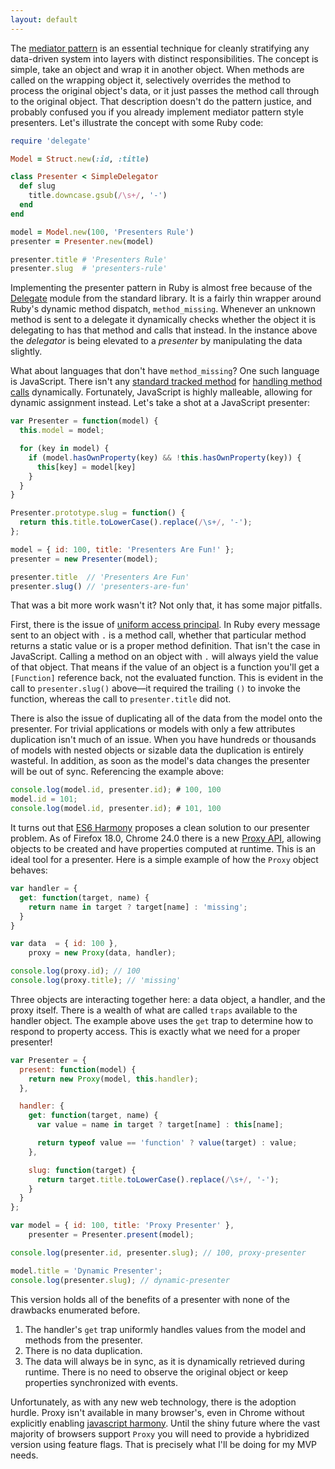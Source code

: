 ```yaml
---
layout: default
---
```


The [mediator pattern][1] is an essential technique for cleanly stratifying any
data-driven system into layers with distinct responsibilities. The concept is
simple, take an object and wrap it in another object. When methods are called on
the wrapping object it, selectively overrides the method to process the original
object's data, or it just passes the method call through to the original object.
That description doesn't do the pattern justice, and probably confused you if
you already implement mediator pattern style presenters. Let's illustrate the
concept with some Ruby code:

```ruby
require 'delegate'

Model = Struct.new(:id, :title)

class Presenter < SimpleDelegator
  def slug
    title.downcase.gsub(/\s+/, '-')
  end
end

model = Model.new(100, 'Presenters Rule')
presenter = Presenter.new(model)

presenter.title # 'Presenters Rule'
presenter.slug  # 'presenters-rule'
```

Implementing the presenter pattern in Ruby is almost free because of the
[Delegate](2) module from the standard library. It is a fairly thin wrapper
around Ruby's dynamic method dispatch, `method_missing`. Whenever an unknown
method is sent to a delegate it dynamically checks whether the object it is
delegating to has that method and calls that instead. In the instance above the
*delegator* is being elevated to a *presenter* by manipulating the data
slightly.

What about languages that don't have `method_missing`? One such language is
JavaScript. There isn't any [standard tracked method](3) for [handling method
calls](4) dynamically. Fortunately, JavaScript is highly malleable, allowing for
dynamic assignment instead. Let's take a shot at a JavaScript presenter:

```javascript
var Presenter = function(model) {
  this.model = model;

  for (key in model) {
    if (model.hasOwnProperty(key) && !this.hasOwnProperty(key)) {
      this[key] = model[key]
    }
  }
}

Presenter.prototype.slug = function() {
  return this.title.toLowerCase().replace(/\s+/, '-');
};

model = { id: 100, title: 'Presenters Are Fun!' };
presenter = new Presenter(model);

presenter.title  // 'Presenters Are Fun'
presenter.slug() // 'presenters-are-fun'
```

That was a bit more work wasn't it? Not only that, it has some major pitfalls.

First, there is the issue of [uniform access principal](5). In Ruby every
message sent to an object with `.` is a method call, whether that particular
method returns a static value or is a proper method definition. That isn't the
case in JavaScript. Calling a method on an object with `.` will always yield the
value of that object. That means if the value of an object is a function you'll
get a `[Function]` reference back, not the evaluated function. This is evident
in the call to `presenter.slug()` above—it required the trailing `()` to invoke
the function, whereas the call to `presenter.title` did not.

There is also the issue of duplicating all of the data from the model onto the
presenter. For trivial applications or models with only a few attributes
duplication isn't much of an issue. When you have hundreds or thousands of
models with nested objects or sizable data the duplication is entirely wasteful.
In addition, as soon as the model's data changes the presenter will be out of
sync. Referencing the example above:

```javascript
console.log(model.id, presenter.id); # 100, 100
model.id = 101;
console.log(model.id, presenter.id); # 101, 100
```

It turns out that [ES6 Harmony](6) proposes a clean solution to our presenter
problem. As of Firefox 18.0, Chrome 24.0 there is a new [Proxy API](7), allowing
objects to be created and have properties computed at runtime. This is an ideal
tool for a presenter. Here is a simple example of how the `Proxy` object
behaves:

```javascript
var handler = {
  get: function(target, name) {
    return name in target ? target[name] : 'missing';
  }
}

var data  = { id: 100 },
    proxy = new Proxy(data, handler);

console.log(proxy.id); // 100
console.log(proxy.title); // 'missing'
```

Three objects are interacting together here: a data object, a handler, and the
proxy itself. There is a wealth of what are called `traps` available to the
handler object. The example above uses the `get` trap to determine how to
respond to property access. This is exactly what we need for a proper presenter!

```javascript
var Presenter = {
  present: function(model) {
    return new Proxy(model, this.handler);
  },

  handler: {
    get: function(target, name) {
      var value = name in target ? target[name] : this[name];

      return typeof value == 'function' ? value(target) : value;
    },

    slug: function(target) {
      return target.title.toLowerCase().replace(/\s+/, '-');
    }
  }
};

var model = { id: 100, title: 'Proxy Presenter' },
    presenter = Presenter.present(model);

console.log(presenter.id, presenter.slug); // 100, proxy-presenter

model.title = 'Dynamic Presenter';
console.log(presenter.slug); // dynamic-presenter
```

This version holds all of the benefits of a presenter with none of the drawbacks
enumerated before.

1. The handler's `get` trap uniformly handles values from the model and methods
   from the presenter.
2. There is no data duplication.
3. The data will always be in sync, as it is dynamically retrieved during
   runtime. There is no need to observe the original object or keep properties
   synchronized with events.

Unfortunately, as with any new web technology, there is the adoption hurdle.
Proxy isn't available in many browser's, even in Chrome without explicitly
enabling [javascript harmony](8). Until the shiny future where the vast majority
of browsers support `Proxy` you will need to provide a hybridized version using
feature flags. That is precisely what I'll be doing for my MVP needs.

[1]: http://c2.com/cgi/wiki?MediatorPattern
[2]: http://www.ruby-doc.org/stdlib-1.9.3/libdoc/delegate/rdoc/SimpleDelegator.html
[3]: https://developer.mozilla.org/en-US/docs/Web/JavaScript/Reference/Global_Objects/Object/noSuchMethod
[4]: http://yehudakatz.com/2008/08/18/method_missing-in-javascript/
[5]: http://martinfowler.com/bliki/UniformAccessPrinciple.html
[6]: https://wiki.mozilla.org/ES6_plans
[7]: https://developer.mozilla.org/en-US/docs/Web/JavaScript/Reference/Global_Objects/Proxy
[8]: chrome://flags/#enable-javascript-harmony

